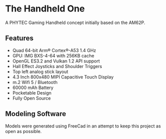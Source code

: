 # The Handheld One
A PHYTEC Gaming Handheld concept initially based on the AM62P.

## Features
- Quad 64-bit Arm® Cortex®-A53 1.4 GHz
- GPU: IMG BXS-4-64 with 256KB cache
- OpenGL ES3.2 and Vulkan 1.2 API support
- Hall Effect Joysticks and Shoulder Triggers
- Top left analog stick layout
- 4.3 Inch 800x480 MIPI Capacitive Touch Display
- m.2 Wifi 5 / Bluetooth
- 60000 mAh Battery
- Pocketable Design
- Fully Open Source

## Modeling Software
Models were generated using FreeCad in an attempt to keep this project as open as possible.
